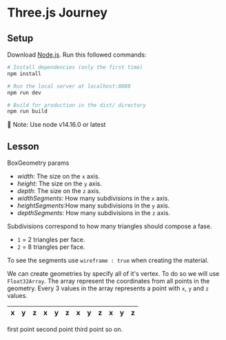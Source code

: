 # Three.js Journey

## Setup
Download [Node.js](https://nodejs.org/en/download/).
Run this followed commands:

``` bash
# Install dependencies (only the first time)
npm install

# Run the local server at localhost:8080
npm run dev

# Build for production in the dist/ directory
npm run build
```
:notebook: Note: Use node v14.16.0 or latest

## Lesson

BoxGeometry params

- *width*: The size on the `x` axis.
- *height*: The size on the `y` axis.
- *depth*: The size on the `z` axis.
- *widthSegments*: How many subdivisions in the `x` axis.
- *heightSegments*:How many subdivisions in the `y` axis.
- *depthSegments*: How many subdivisions in the `z` axis.

Subdivisions correspond to how many triangles should compose a fase.

- `1` = 2 triangles per face.
- `2` = 8 triangles per face.

To see the segments use `wireframe : true` when creating the material.

We can create geometries by specify all of it's vertex. To do so we will use `Float32Array`.
The array represent the coordinates from all points in the geometry. Every 3 values in the array represents a point with `x`, `y` and `z` values.

x | y | z | x | y | z | x | y |z | x | y | z
--- | --- | --- | --- |--- |--- |--- |--- |--- |--- |--- |---
<td colspan=3>first point <td colspan=3>second point <td colspan=3> third point <td colspan=3>so on.